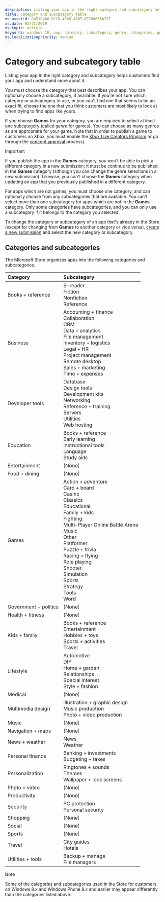 ```yaml
---
description: Listing your app in the right category and subcategory helps customers find your app and understand more about it.
title: Category and subcategory table
ms.assetid: D451C468-DCCD-4966-AB87-8E766615A72F
ms.date: 03/21/2019
ms.topic: article
keywords: windows 10, uwp, category, subcategory, genre, categories, genres
ms.localizationpriority: medium
---
```

# Category and subcategory table


Listing your app in the right category and subcategory helps customers find your app and understand more about it.

You must choose the category that best describes your app. You can optionally choose a subcategory, if available. If you're not sure which category or subcategory to use, or you can't find one that seems to be an exact fit, choose the one that you think customers are most likely to look at when trying to find apps like yours.

If you choose **Games** for your category, you are required to select at least one subcategory (called *genre* for games). You can choose as many genres as are appropriate for your game. Note that in order to publish a game to customers on Xbox, you must enable the [Xbox Live Creators Program](/gaming/xbox-live/get-started-with-creators/get-started-with-xbox-live-creators) or go through the [concept approval](../gaming/concept-approval.md) process). 

> [!IMPORTANT] 
> If you publish the app in the **Games** category, you won't be able to pick a different category in a new submission; it must be continue to be published in the **Games** category (although you can change the genre selections in a new submission). Likewise, you can't choose the **Games** category when updating an app that you previously published in a different category.

For apps which are not games, you must choose one category, and can optionally choose from any subcategories that are available. You can't select more than one subcategory for apps which are not in the **Games** category. Only some categories have subcategories, and you can only use a subcategory if it belongs to the category you selected.

To change the category or subcategory of an app that's already in the Store (except for changing from **Games** to another category or vice versa), [create a new submission](app-submissions.md) and select the new category or subcategory.

## Categories and subcategories

The Microsoft Store organizes apps into the following categories and subcategories.

<table>
    <thead>
    <tr class="header">
    <th align="left">Category</th>
    <th align="left">Subcategory</th>
    </tr>
    </thead>
    <tbody>
<tr>
    <td>Books + reference</td>
    <td>E-reader <br> Fiction <br> Nonfiction <br> Reference</td>
  </tr>
  <tr>
    <td>Business</td>
    <td>Accounting + finance <br> Collaboration <br> CRM <br> Data + analytics <br> File management <br> Inventory + logistics <br> Legal + HR <br> Project management <br> Remote desktop <br> Sales + marketing <br> Time + expenses</td>
  </tr>
  <tr>
    <td>Developer tools</td>
    <td>Database <br> Design tools <br> Development kits <br> Networking <br> Reference + training <br> Servers <br> Utilities <br> Web hosting</td>
  </tr>
  <tr>
    <td>Education</td>
    <td>Books + reference <br> Early learning <br> Instructional tools <br> Language <br> Study aids</td>
  </tr>
  <tr>
    <td>Entertainment</td>
    <td>(None)</td>
  </tr>
  <tr>
    <td>Food + dining</td>
    <td>(None)</td>
  </tr>
  <tr>
    <td>Games</td>
    <td>Action + adventure <br> Card + board <br> Casino <br> Classics <br> Educational <br> Family + kids <br> Fighting <br> Multi-Player Online Battle Arena <br> Music <br> Other <br> Platformer <br> Puzzle + trivia <br> Racing + flying <br> Role playing <br> Shooter <br> Simulation <br> Sports <br> Strategy <br> Tools <br> Word</td>
  </tr>
  <tr>
    <td>Government + politics</td>
    <td>(None)</td>
  </tr>
  <tr>
    <td>Health + fitness</td>
    <td>(None)</td>
  </tr>
  <tr>
    <td>Kids + family</td>
    <td>Books + reference <br> Entertainment <br> Hobbies + toys <br> Sports + activities <br> Travel</td>
  </tr>
  <tr>
    <td>Lifestyle</td>
    <td>Automotive <br> DIY <br> Home + garden <br> Relationships <br> Special interest <br> Style + fashion</td>
  </tr>
  <tr>
    <td>Medical</td>
    <td>(None)</td>
  </tr>
  <tr>
    <td>Multimedia design</td>
    <td>Illustration + graphic design <br> Music production <br> Photo + video production</td>
  </tr>
  <tr>
    <td>Music</td>
    <td>(None)</td>
  </tr>
  <tr>
    <td>Navigation + maps</td>
    <td>(None)</td>
  </tr>
  <tr>
    <td>News + weather</td>
    <td>News <br> Weather</td>
  </tr>
  <tr>
    <td>Personal finance</td>
    <td>Banking + investments <br> Budgeting + taxes</td>
  </tr>
  <tr>
    <td>Personalization</td>
    <td>Ringtones + sounds <br> Themes <br> Wallpaper + lock screens</td>
  </tr>
  <tr>
    <td>Photo + video</td>
    <td>(None)</td>
  </tr>
  <tr>
    <td>Productivity</td>
    <td>(None)</td>
  </tr>
  <tr>
    <td>Security</td>
    <td>PC protection <br> Personal security</td>
  </tr>
  <tr>
    <td>Shopping</td>
    <td>(None)</td>
  </tr>
  <tr>
    <td>Social</td>
    <td>(None)</td>
  </tr>
  <tr>
    <td>Sports</td>
    <td>(None)</td>
  </tr>
  <tr>
    <td>Travel</td>
    <td>City guides <br>Hotels</td>
  </tr>
  <tr>
    <td>Utilities + tools</td>
    <td>Backup + manage <br> File managers</td>
  </tr>
</tbody>
</table>

> [!NOTE] 
> Some of the categories and subcategories used in the Store for customers on Windows 8.x and Windows Phone 8.x and earlier may appear differently than the categories listed above.
